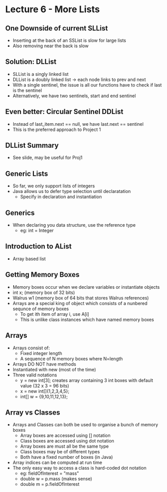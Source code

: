 # Lecture 6 - More Lists
## One Downside of current SLList
- Inserting at the back of an SSList is slow for large lists
- Also removing near the back is slow

## Solution: DLList
- SLList is a singly linked list
- DLList is a doubly linked list -> each node links to prev and next
- With a single sentinel, the issue is all our functions have to check if last is the sentinel
- Alternatively, we have two sentinels, start and end sentinel

## Even better: Circular Sentinel DDList
- Instead of last_item.next == null, we have last.next == sentinel
- This is the preferred approach to Project 1

## DLList Summary
- See slide, may be useful for Proj1

## Generic Lists
- So far, we only support lists of integers
- Java allows us to defer type selection until declaratation
  - Specify in declaration and instantiation

## Generics
- When declaring you data structure, use the reference type
  - eg: int = Integer

## Introduction to AList
- Array based list

## Getting Memory Boxes
- Memory boxes occur when we declare variables or instantiate objects
- int x; (memory box of 32 bits)
- Walrus w1 (memory box of 64 bits that stores Walrus references)
- Arrays are a special king of object which consists of a nunbered sequnce of memory boxes
  - To get ith item of array i, use A[i]
  - This is unlike class instances which have named memory boxes

## Arrays
- Arrays consist of:
  - Fixed integer length
  - A sequence of N memory boxes where N=length
- Arrays DO NOT have methods
- Instantiated with new (most of the time)
- Three valid notations
  - y = new int[3]; creates array containing 3 int boxes with default value (32 x 3 = 96 bits)
  - x = new int[]{1,2,3,4,5};
  - int[] w = {9,10,11,12,13};

## Array vs Classes
- Arrays and Classes can both be used to organise a bunch of memory boxes
  - Array boxes are accessed using [] notation
  - Class boxes are accessed using dot notation
  - Array boxes are must all be the same type
  - Class boxes may be of different types
  - Both have a fixed number of boxes (in Java)
- Array indices can be computed at run time
- The only easy way to access a class is hard-coded dot notation
  - eg: fieldOfInterest = "mass"
  - double w = p.mass (makes sense)
  - double m = p.fieldOfInterest